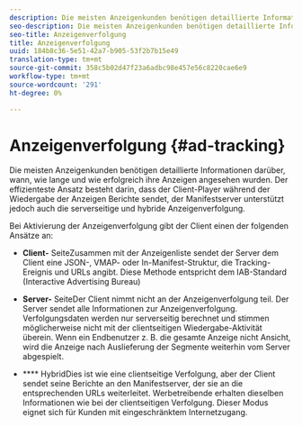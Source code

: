 ```yaml
---
description: Die meisten Anzeigenkunden benötigen detaillierte Informationen darüber, wann, wie lange und wie erfolgreich ihre Anzeigen angesehen wurden. Der effizienteste Ansatz besteht darin, dass der Client-Player während der Wiedergabe der Anzeigen Berichte sendet, der Manifestserver unterstützt jedoch auch die serverseitige und hybride Anzeigenverfolgung.
seo-description: Die meisten Anzeigenkunden benötigen detaillierte Informationen darüber, wann, wie lange und wie erfolgreich ihre Anzeigen angesehen wurden. Der effizienteste Ansatz besteht darin, dass der Client-Player während der Wiedergabe der Anzeigen Berichte sendet, der Manifestserver unterstützt jedoch auch die serverseitige und hybride Anzeigenverfolgung.
seo-title: Anzeigenverfolgung
title: Anzeigenverfolgung
uuid: 184b8c36-5e51-42a7-b905-53f2b7b15e49
translation-type: tm+mt
source-git-commit: 358c5b02d47f23a6adbc98e457e56c8220cae6e9
workflow-type: tm+mt
source-wordcount: '291'
ht-degree: 0%

---
```



# Anzeigenverfolgung {#ad-tracking}

Die meisten Anzeigenkunden benötigen detaillierte Informationen darüber, wann, wie lange und wie erfolgreich ihre Anzeigen angesehen wurden. Der effizienteste Ansatz besteht darin, dass der Client-Player während der Wiedergabe der Anzeigen Berichte sendet, der Manifestserver unterstützt jedoch auch die serverseitige und hybride Anzeigenverfolgung.

Bei Aktivierung der Anzeigenverfolgung gibt der Client einen der folgenden Ansätze an:

* **Client-** SeiteZusammen mit der Anzeigenliste sendet der Server dem Client eine JSON-, VMAP- oder In-Manifest-Struktur, die Tracking-Ereignis und URLs angibt. Diese Methode entspricht dem IAB-Standard (Interactive Advertising Bureau)

* **Server-** SeiteDer Client nimmt nicht an der Anzeigenverfolgung teil. Der Server sendet alle Informationen zur Anzeigenverfolgung. Verfolgungsdaten werden nur serverseitig berechnet und stimmen möglicherweise nicht mit der clientseitigen Wiedergabe-Aktivität überein. Wenn ein Endbenutzer z. B. die gesamte Anzeige nicht Ansicht, wird die Anzeige nach Auslieferung der Segmente weiterhin vom Server abgespielt.

* **** HybridDies ist wie eine clientseitige Verfolgung, aber der Client sendet seine Berichte an den Manifestserver, der sie an die entsprechenden URLs weiterleitet. Werbetreibende erhalten dieselben Informationen wie bei der clientseitigen Verfolgung. Dieser Modus eignet sich für Kunden mit eingeschränktem Internetzugang.